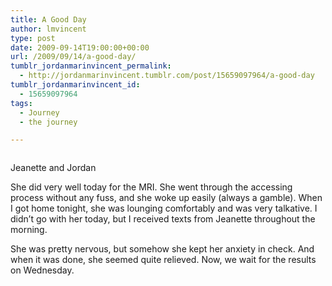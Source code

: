 ```yaml
---
title: A Good Day
author: lmvincent
type: post
date: 2009-09-14T19:00:00+00:00
url: /2009/09/14/a-good-day/
tumblr_jordanmarinvincent_permalink:
  - http://jordanmarinvincent.tumblr.com/post/15659097964/a-good-day
tumblr_jordanmarinvincent_id:
  - 15659097964
tags:
  - Journey
  - the journey

---
```

<a href="http://www.flickr.com/photos/larryvincent/3914167918/" title="photo sharing" target="_blank" rel="noopener"><img src="http://farm4.static.flickr.com/3515/3914167918_2b4a6c9093_m.jpg" alt="" /></a>

Jeanette and Jordan

She did very well today for the MRI. She went through the accessing process without any fuss, and she woke up easily (always a gamble). When I got home tonight, she was lounging comfortably and was very talkative. I didn&rsquo;t go with her today, but I received texts from Jeanette throughout the morning.

She was pretty nervous, but somehow she kept her anxiety in check. And when it was done, she seemed quite relieved. Now, we wait for the results on Wednesday.

<div class="blogger-post-footer">
  <img loading="lazy" width="1" height="1" src="https://blogger.googleusercontent.com/tracker/9039099668816362935-6023846798269898169?l=jordansjourney2.blogspot.com" alt="" />
</div>